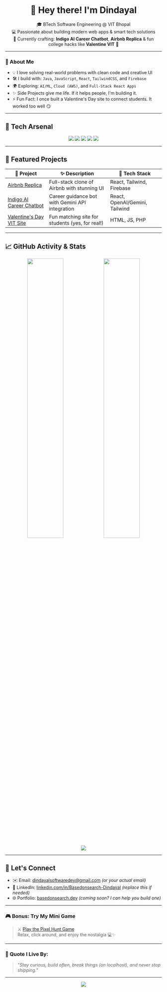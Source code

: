 <!-- README.md for Basedonsearch-Dindayal -->

<h1 align="center">👋 Hey there! I'm Dindayal</h1>

<p align="center">
  🎓 BTech Software Engineering @ VIT Bhopal <br>
  💻 Passionate about building modern web apps & smart tech solutions <br>
  🚀 Currently crafting: <b>Indigo AI Career Chatbot</b>, <b>Airbnb Replica</b> & fun college hacks like <b>Valentine VIT</b> 💖<br>
</p>

---

### 🧠 About Me

- 💡 I love solving real-world problems with clean code and creative UI
- 🛠️ I build with: `Java`, `JavaScript`, `React`, `TailwindCSS`, and `Firebase`
- 🌍 Exploring: `AI/ML`, `Cloud (AWS)`, and `Full-Stack React Apps`
- ✨ Side Projects give me life. If it helps people, I'm building it.
- ⚡ Fun Fact: I once built a Valentine's Day site to connect students. It worked too well 😏

---

## 🚀 Tech Arsenal

<p align="center">
  <img src="https://img.shields.io/badge/Java-ED8B00?style=for-the-badge&logo=java&logoColor=white"/>
  <img src="https://img.shields.io/badge/React-20232A?style=for-the-badge&logo=react&logoColor=61DAFB"/>
  <img src="https://img.shields.io/badge/Tailwind-06B6D4?style=for-the-badge&logo=tailwindcss&logoColor=white"/>
  <img src="https://img.shields.io/badge/MySQL-4479A1?style=for-the-badge&logo=mysql&logoColor=white"/>
  <img src="https://img.shields.io/badge/Git-F05032?style=for-the-badge&logo=git&logoColor=white"/>
</p>

---

## 📌 Featured Projects

| 🚧 Project | ✨ Description | 🧰 Tech Stack |
|-----------|----------------|---------------|
| [Airbnb Replica]([https://github.com/Basedonsearch-Dindayal/airbnb-replica](https://github.com/Basedonsearch-Dindayal/Airbnb-Clone-_A_Full_Stack_Rental_Platform)) | Full-stack clone of Airbnb with stunning UI | React, Tailwind, Firebase |
| [Indigo AI Career Chatbot](https://github.com/Basedonsearch-Dindayal/indigo-ai) | Career guidance bot with Gemini API integration | React, OpenAI/Gemini, Tailwind |
| [Valentine's Day VIT Site](https://github.com/Basedonsearch-Dindayal/valentine-vtu) | Fun matching site for students (yes, for real!) | HTML, JS, PHP |

---

## 📈 GitHub Activity & Stats

<p align="center">
  <img src="https://github-readme-stats.vercel.app/api?username=Basedonsearch-Dindayal&show_icons=true&theme=radical" width="48%"/>
  <img src="https://github-readme-streak-stats.herokuapp.com/?user=Basedonsearch-Dindayal&theme=tokyonight" width="48%"/>
</p>

<p align="center">
  <img src="https://github-readme-stats.vercel.app/api/top-langs/?username=Basedonsearch-Dindayal&layout=compact&theme=radical"/>
</p>

---

## 💌 Let's Connect

- ✉️ Email: dindayalsoftwaredev@gmail.com *(or your actual email)*  
- 💼 LinkedIn: [linkedin.com/in/Basedonsearch-Dindayal](https://linkedin.com/in/yourusername) *(replace this if needed)*  
- 🌐 Portfolio: [basedonsearch.dev](https://yourwebsite.com) *(coming soon? I can help you build one)*  

---

### 🎮 Bonus: Try My Mini Game

> ⚔️ [Play the Pixel Hunt Game](https://basedonsearch-dindayal.github.io/Basedonsearch-Dindayal/)  
> Relax, click around, and enjoy the nostalgia 💻✨

---

### 🧠 Quote I Live By:
> *"Stay curious, build often, break things (on localhost), and never stop shipping."*

---

<p align="center">
  <img src="https://capsule-render.vercel.app/api?type=waving&color=gradient&height=100&section=footer"/>
</p>
